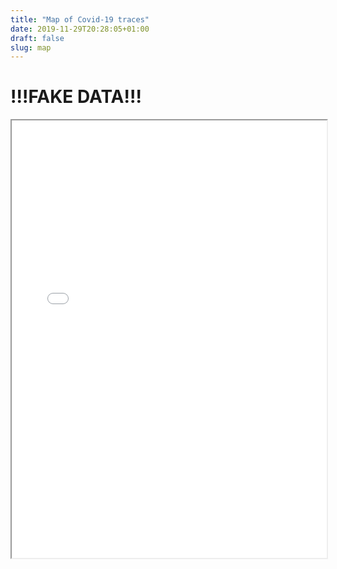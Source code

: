 ```yaml
---
title: "Map of Covid-19 traces"
date: 2019-11-29T20:28:05+01:00
draft: false
slug: map
---
```


# !!!FAKE DATA!!!

<iframe src="heatmap.html" width="100%" height="700px"></iframe>